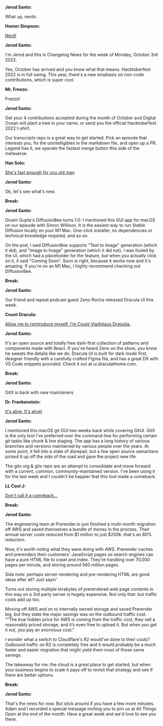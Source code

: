 **Jerod Santo:**

What up, nerds.

**Homer Simpson:**

[Nerd!](https://www.youtube.com/watch?v=Z7_QQn_2McM)

**Jerod Santo:**

I'm Jerod and this is Changelog News for the week of Monday, October 3rd 2022.

Yes, October has arrived and you know what that means. Hacktoberfest 2022 is in full swing. This year, there's a new emphasis on non-code contributions, which is super cool.

**Mr. Freeze:**

Freeze!

**Jerod Santo:**

Get your 4 contributions accepted during the month of October and Digital Ocean will plant a tree in your name, or send you the official Hacktoberfest 2022 t-shirt.

Our transcripts repo is a great way to get started. Pick an episode that interests you, fix the unintelligibles in the markdown file, and open up a PR. Legend has it, we operate the fastest merge button this side of the metaverse.

**Han Solo:**

[She's fast enough for you old man](https://www.youtube.com/watch?v=bosSsgzgenA)

**Jerod Santo:**

Ok, let's see what's new.

**Break:**

**Jerod Santo:**

Divam Gupta's DiffusionBee turns 1.0: I mentioned this GUI app for macOS on our episode with Simon Willison. It is the easiest way to run Stable Diffusion locally on your M1 Mac. One-click installer, no dependencies or technical knowledge required, and so on.

On the pod, I said DiffusionBee supports "Text to Image" generation (which it did), and "Image to Image" generation (which it did not). I was fooled by the UI, which had a placeholder for the feature, but when you actually click on it, it said "Coming Soon". Soon is right, because it works now and it's amazing. If you're on an M1 Mac, I highly recommend checking out DiffusionBee.

**Break:**

**Jerod Santo:**

Our friend and repeat podcast guest Zeno Rocha released Dracula UI this week.

**Count Dracula:**

[Allow me to reintroduce myself. I'm Count Vladislaus Dragulia.](https://www.youtube.com/watch?v=JVWrVCLs8ms)

**Jerod Santo:**

It's an open source and totally free dark-first collection of patterns and components made with React. If you've heard Zeno on the show, you know he sweats the details like we do. Dracula UI is built for dark mode first, designer friendly with a carefully crafted Figma fila, and has a great DX with VS Code snippets provided. Check it out at ui.draculatheme.com.

**Break:**

**Jerod Santo:**

GitX is back with new maintainers

**Dr. Frankenstein:**

[It's alive. It's alive!](https://www.youtube.com/watch?v=QuoKNZjr8_U)

**Jerod Santo:**

I mentioned this macOS git GUI two weeks back while covering GitUI. GitX is the only tool I've preferred over the command-line for performing certain git tasks like chunk & line staging. The app has a long history of various branches and versions maintained by various people over the years. At some point, it fell into a state of disrepair, but a few open source samaritans picked it up off the side of the road and gave the project new life.

The gitx org & gitx repo are an attempt to consolidate and move forward with a current, common, community-maintained version. I've been using it for the last week and I couldn't be happier that this tool made a comeback.

**LL Cool J:**

[Don't call it a comeback...](https://www.youtube.com/watch?v=Xi7v2ZqnpXA)

**Break:**

**Jerod Santo:**

The engineering team at Prerender.io just finished a multi-month migration off AWS and saved themselves a bundle of money in the process. Their annual server costs reduced from $1 million to just $200k: that's an 80% reduction.

Now, it's worth noting what they were doing with AWS. Prerender caches and prerenders their customers' JavaScript pages so search engines can have a pure HTML file to crawl and index. They're handling over 70,000 pages per minute, and storing around 560 million pages.

Side note: perhaps server-rendering and pre-rendering HTML are good ideas after all? Just sayin'

Turns out storing multiple terabytes of prerendered web page contents in this way on a 3rd party server is hugely expensive. Not only that: but traffic costs add up too.

Moving off AWS and on to internally owned storage and saved Prerender big, but they state the major savings was on the outbound traffic cost. "“The true hidden price for AWS is coming from the traffic cost, they sell a reasonably priced storage, and it’s even free to upload it. But when you get it out, you pay an enormous cost."

I wonder what a switch to Cloudflare's R2 would've done to their costs? Outbound traffic on R2 is completely free and it would probably be a much faster and easier migration that might yield them most of those same savings.

The takeaway for me: the cloud is a great place to get started, but when your business begins to scale it pays off to revisit that strategy and see if there are better options.

**Break:**

**Jerod Santo:**

That's the news for now. But stick around if you have a few more minutes. Adam and I recorded a special message inviting you to join us at All Things Open at the end of the month. Have a great week and we'd love to see you there.
